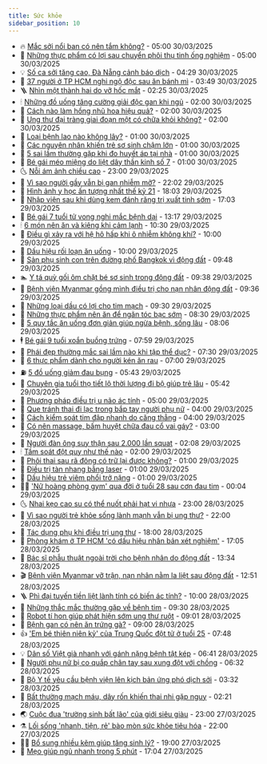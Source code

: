 ```yaml
---
title: Sức khỏe
sidebar_position: 10
---
```


<!-- vnexpress-suc-khoe:START -->
- 🔥 [Mắc sởi nổi ban có nên tắm không?](https://vnexpress.net/mac-soi-noi-ban-co-nen-tam-khong-4867681.html) - 05:00 30/03/2025
- 🥰 [Những thực phẩm có lợi sau chuyển phôi thụ tinh ống nghiệm](https://vnexpress.net/nhung-thuc-pham-co-loi-sau-chuyen-phoi-thu-tinh-ong-nghiem-4867631.html) - 05:00 30/03/2025
- 💡 [Số ca sởi tăng cao, Đà Nẵng cảnh báo dịch](https://vnexpress.net/so-ca-soi-tang-cao-da-nang-canh-bao-dich-4867663.html) - 04:29 30/03/2025
- 🤗 [37 người ở TP HCM nghi ngộ độc sau ăn bánh mì](https://vnexpress.net/37-nguoi-o-tp-hcm-nghi-ngo-doc-sau-an-banh-mi-4867665.html) - 03:49 30/03/2025
- 🪜 [Nhìn một thành hai do vỡ hốc mắt](https://vnexpress.net/nhin-mot-thanh-hai-do-vo-hoc-mat-4867472.html) - 02:25 30/03/2025
- 🕯 [Những đồ uống tăng cường giải độc gan khi ngủ](https://vnexpress.net/nhung-do-uong-tang-cuong-giai-doc-gan-khi-ngu-4867590.html) - 02:00 30/03/2025
- 🤭 [Cách nào làm hồng nhũ hoa hiệu quả?](https://vnexpress.net/cach-nao-lam-hong-nhu-hoa-hieu-qua-4867537.html) - 02:00 30/03/2025
- 👀 [Ung thư đại tràng giai đoạn một có chữa khỏi không?](https://vnexpress.net/ung-thu-dai-trang-giai-doan-mot-co-chua-khoi-khong-4867412.html) - 02:00 30/03/2025
- 🌋 [Loại bệnh lao nào không lây?](https://vnexpress.net/loai-benh-lao-nao-khong-lay-4867583.html) - 01:00 30/03/2025
- 🫶 [Các nguyên nhân khiến trẻ sơ sinh chậm lớn](https://vnexpress.net/cac-nguyen-nhan-khien-tre-so-sinh-cham-lon-4867581.html) - 01:00 30/03/2025
- 🦆 [5 sai lầm thường gặp khi đo huyết áp tại nhà](https://vnexpress.net/5-sai-lam-thuong-gap-khi-do-huyet-ap-tai-nha-4867578.html) - 01:00 30/03/2025
- 🚀 [Bé gái méo miệng do liệt dây thần kinh số 7](https://vnexpress.net/be-gai-meo-mieng-do-liet-day-than-kinh-so-7-4867415.html) - 01:00 30/03/2025
- 🌜 [Nỗi ám ảnh chiều cao](https://vnexpress.net/noi-am-anh-chieu-cao-4845180.html) - 23:00 29/03/2025
- 🧰 [Vì sao người gầy vẫn bị gan nhiễm mỡ?](https://vnexpress.net/vi-sao-nguoi-gay-van-bi-gan-nhiem-mo-vnepre-4866700.html) - 22:02 29/03/2025
- 💫 [Hình ảnh y học ấn tượng nhất thế kỷ 21](https://vnexpress.net/hinh-anh-y-hoc-an-tuong-nhat-the-ky-21-4867066.html) - 18:03 29/03/2025
- 🌝 [Nhập viện sau khi dùng kem đánh răng trị xuất tinh sớm](https://vnexpress.net/nhap-vien-sau-khi-dung-kem-danh-rang-tri-xuat-tinh-som-4864889.html) - 17:03 29/03/2025
- 🗽 [Bé gái 7 tuổi tử vong nghi mắc bệnh dại](https://vnexpress.net/be-gai-7-tuoi-tu-vong-nghi-mac-benh-dai-4867531.html) - 13:17 29/03/2025
- 🕯 [6 món nên ăn và kiêng khi cảm lạnh](https://vnexpress.net/6-mon-nen-an-va-kieng-khi-cam-lanh-4867452.html) - 10:30 29/03/2025
- 🦅 [Điều gì xảy ra với hệ hô hấp khi ô nhiễm không khí?](https://vnexpress.net/dieu-gi-xay-ra-voi-he-ho-hap-khi-o-nhiem-khong-khi-4867438.html) - 10:00 29/03/2025
- 🦆 [Dấu hiệu rối loạn ăn uống](https://vnexpress.net/dau-hieu-roi-loan-an-uong-4867394.html) - 10:00 29/03/2025
- 🎊 [Sản phụ sinh con trên đường phố Bangkok vì động đất](https://vnexpress.net/san-phu-sinh-con-tren-duong-pho-bangkok-vi-dong-dat-4867490.html) - 09:48 29/03/2025
- 🏊 [Y tá quỳ gối ôm chặt bé sơ sinh trong động đất](https://vnexpress.net/y-ta-quy-goi-om-chat-be-so-sinh-trong-dong-dat-4867476.html) - 09:38 29/03/2025
- 📝 [Bệnh viện Myanmar gồng mình điều trị cho nạn nhân động đất](https://vnexpress.net/benh-vien-myanmar-gong-minh-dieu-tri-cho-nan-nhan-dong-dat-4867484.html) - 09:36 29/03/2025
- 💯 [Những loại dầu có lợi cho tim mạch](https://vnexpress.net/nhung-loai-dau-co-loi-cho-tim-mach-4867426.html) - 09:30 29/03/2025
- 🌊 [Những thực phẩm nên ăn để ngăn tóc bạc sớm](https://vnexpress.net/nhung-thuc-pham-nen-an-de-ngan-toc-bac-som-4867392.html) - 08:30 29/03/2025
- 🚀 [5 quy tắc ăn uống đơn giản giúp ngừa bệnh, sống lâu](https://vnexpress.net/5-quy-tac-an-uong-don-gian-giup-ngua-benh-song-lau-4866145.html) - 08:06 29/03/2025
- 🕴 [Bé gái 9 tuổi xoắn buồng trứng](https://vnexpress.net/be-gai-9-tuoi-xoan-buong-trung-4867226.html) - 07:59 29/03/2025
- 🗽 [Phái đẹp thường mắc sai lầm nào khi tập thể dục?](https://vnexpress.net/phai-dep-thuong-mac-sai-lam-nao-khi-tap-the-duc-4867370.html) - 07:30 29/03/2025
- 🎡 [6 thực phẩm dành cho người kén ăn rau](https://vnexpress.net/6-thuc-pham-danh-cho-nguoi-ken-an-rau-4867436.html) - 07:00 29/03/2025
- ⛽️ [5 đồ uống giảm đau bụng](https://vnexpress.net/5-do-uong-giam-dau-bung-4867380.html) - 05:43 29/03/2025
- 🦆 [Chuyên gia tuổi thọ tiết lộ thời lượng đi bộ giúp trẻ lâu](https://vnexpress.net/chuyen-gia-tuoi-tho-tiet-lo-thoi-luong-di-bo-giup-tre-lau-4866944.html) - 05:42 29/03/2025
- 🤩 [Phương pháp điều trị u não ác tính](https://vnexpress.net/phuong-phap-dieu-tri-u-nao-ac-tinh-4867350.html) - 05:00 29/03/2025
- 🦒 [Que tránh thai đi lạc trong bắp tay người phụ nữ](https://vnexpress.net/que-tranh-thai-di-lac-trong-bap-tay-nguoi-phu-nu-4867328.html) - 04:00 29/03/2025
- 💫 [Cách kiểm soát tim đập nhanh do căng thẳng](https://vnexpress.net/cach-kiem-soat-tim-dap-nhanh-do-cang-thang-4867326.html) - 04:00 29/03/2025
- 🐘 [Có nên massage, bấm huyệt chữa đau cổ vai gáy?](https://vnexpress.net/co-nen-massage-bam-huyet-chua-dau-co-vai-gay-4867257.html) - 03:00 29/03/2025
- 🚀 [Người đàn ông suy thận sau 2.000 lần squat](https://vnexpress.net/nguoi-dan-ong-suy-than-sau-2-000-lan-squat-4867094.html) - 02:08 29/03/2025
- 🕯 [Tầm soát đột quỵ như thế nào](https://vnexpress.net/tam-soat-dot-quy-nhu-the-nao-4867284.html) - 02:00 29/03/2025
- 🦏 [Phôi thai sau rã đông có trữ lại được không?](https://vnexpress.net/phoi-thai-sau-ra-dong-co-tru-lai-duoc-khong-4867255.html) - 01:00 29/03/2025
- 🦄 [Điều trị tàn nhang bằng laser](https://vnexpress.net/dieu-tri-tan-nhang-bang-laser-4867252.html) - 01:00 29/03/2025
- 🦒 [Dấu hiệu trẻ viêm phổi trở nặng](https://vnexpress.net/dau-hieu-tre-viem-phoi-tro-nang-4867246.html) - 01:00 29/03/2025
- 👨‍🏫 [&#39;Nữ hoàng phòng gym&#39; qua đời ở tuổi 28 sau cơn đau tim](https://vnexpress.net/nu-hoang-phong-gym-qua-doi-o-tuoi-28-sau-con-dau-tim-4867077.html) - 00:04 29/03/2025
- 🌜 [Nhai kẹo cao su có thể nuốt phải hạt vi nhựa](https://vnexpress.net/nhai-keo-cao-su-co-the-nuot-phai-hat-vi-nhua-4866718.html) - 23:00 28/03/2025
- 🚀 [Vì sao người trẻ khỏe sống lành mạnh vẫn bị ung thư?](https://vnexpress.net/vi-sao-nguoi-tre-khoe-song-lanh-manh-van-bi-ung-thu-4865367.html) - 22:00 28/03/2025
- 💃 [Tác dụng phụ khi điều trị ung thư](https://vnexpress.net/tac-dung-phu-khi-dieu-tri-ung-thu-4866921.html) - 18:00 28/03/2025
- 💯 [Phòng khám ở TP HCM &#39;có dấu hiệu nhân bản xét nghiệm&#39;](https://vnexpress.net/phong-kham-o-tp-hcm-co-dau-hieu-nhan-ban-xet-nghiem-4867238.html) - 17:05 28/03/2025
- 🤔 [Bác sĩ phẫu thuật ngoài trời cho bệnh nhân do động đất](https://vnexpress.net/bac-si-phau-thuat-ngoai-troi-cho-benh-nhan-do-dong-dat-4867235.html) - 13:34 28/03/2025
- 🎬 [Bệnh viện Myanmar vỡ trận, nạn nhân nằm la liệt sau động đất](https://vnexpress.net/benh-vien-myanmar-vo-tran-nan-nhan-nam-la-liet-sau-dong-dat-4867227.html) - 12:51 28/03/2025
- 🪜 [Phì đại tuyến tiền liệt lành tính có biến ác tính?](https://vnexpress.net/phi-dai-tuyen-tien-liet-lanh-tinh-co-bien-ac-tinh-4867090.html) - 10:00 28/03/2025
- 🦣 [Những thắc mắc thường gặp về bệnh tim](https://vnexpress.net/nhung-thac-mac-thuong-gap-ve-benh-tim-4866983.html) - 09:30 28/03/2025
- 🧐 [Robot tí hon giúp phát hiện sớm ung thư ruột](https://vnexpress.net/robot-ti-hon-giup-phat-hien-som-ung-thu-ruot-4867104.html) - 09:01 28/03/2025
- 🤡 [Bệnh gan có nên ăn trứng gà?](https://vnexpress.net/benh-gan-co-nen-an-trung-ga-4866965.html) - 09:00 28/03/2025
- 👍 [&#39;Em bé thiên niên kỷ&#39; của Trung Quốc đột tử ở tuổi 25](https://vnexpress.net/em-be-thien-nien-ky-cua-trung-quoc-dot-tu-o-tuoi-25-4867046.html) - 07:48 28/03/2025
- 💡 [Dân số Việt già nhanh với gánh nặng bệnh tật kép](https://vnexpress.net/dan-so-viet-gia-nhanh-voi-ganh-nang-benh-tat-kep-4866768.html) - 06:41 28/03/2025
- 💯 [Người phụ nữ bị co quắp chân tay sau xung đột với chồng](https://vnexpress.net/nguoi-phu-nu-bi-co-quap-chan-tay-sau-xung-dot-voi-chong-4866852.html) - 06:32 28/03/2025
- 🧠 [Bộ Y tế yêu cầu bệnh viện lên kịch bản ứng phó dịch sởi](https://vnexpress.net/bo-y-te-yeu-cau-benh-vien-len-kich-ban-ung-pho-dich-soi-4866864.html) - 03:32 28/03/2025
- 🎡 [Bất thường mạch máu, dây rốn khiến thai nhi gặp nguy](https://vnexpress.net/bat-thuong-mach-mau-day-ron-khien-thai-nhi-gap-nguy-4866641.html) - 02:21 28/03/2025
- 🌏 [Cuộc đua &#39;trường sinh bất lão&#39; của giới siêu giàu](https://vnexpress.net/cuoc-dua-truong-sinh-bat-lao-cua-gioi-sieu-giau-4866543.html) - 23:00 27/03/2025
- ⚗️ [Lối sống &#39;nhanh, tiện, rẻ&#39; bào mòn sức khỏe tiêu hóa](https://vnexpress.net/loi-song-nhanh-tien-re-bao-mon-suc-khoe-tieu-hoa-4866217.html) - 22:00 27/03/2025
- 👨‍🏫 [Bổ sung nhiều kẽm giúp tăng sinh lý?](https://vnexpress.net/bo-sung-nhieu-kem-giup-tang-sinh-ly-4866549.html) - 19:00 27/03/2025
- 🤖 [Mẹo giúp ngủ nhanh trong 5 phút](https://vnexpress.net/meo-giup-ngu-nhanh-trong-5-phut-4866153.html) - 17:04 27/03/2025<!-- vnexpress-suc-khoe:END -->
